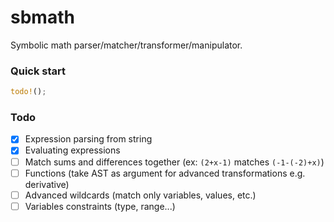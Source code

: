 # sbmath 
Symbolic math parser/matcher/transformer/manipulator.

### Quick start

```rust
todo!();
```

### Todo

- [x] Expression parsing from string
- [x] Evaluating expressions
- [ ] Match sums and differences together (ex: `(2+x-1)` matches `(-1-(-2)+x)`)
- [ ] Functions (take AST as argument for advanced transformations e.g. derivative)
- [ ] Advanced wildcards (match only variables, values, etc.)
- [ ] Variables constraints (type, range...)